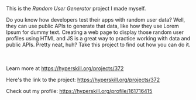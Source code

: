 This is the *Random User Generator* project I made myself.


<p>Do you know how developers test their apps with random user data? Well, they can use public APIs to generate that data, like how they use Lorem Ipsum for dummy text. Creating a web page to display those random user profiles using HTML and JS is a great way to practice working with data and public APIs. Pretty neat, huh? Take this project to find out how you can do it.</p><br/><br/>Learn more at <a href="https://hyperskill.org/projects/372?utm_source=ide&utm_medium=ide&utm_campaign=ide&utm_content=project-card">https://hyperskill.org/projects/372</a>

Here's the link to the project: https://hyperskill.org/projects/372

Check out my profile: https://hyperskill.org/profile/161716415